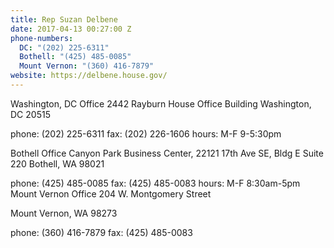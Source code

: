 ```yaml
---
title: Rep Suzan Delbene
date: 2017-04-13 00:27:00 Z
phone-numbers:
  DC: "(202) 225-6311"
  Bothell: "(425) 485-0085"
  Mount Vernon: "(360) 416-7879"
website: https://delbene.house.gov/
---
```



Washington, DC Office
2442 Rayburn House Office Building
Washington, DC 20515

phone: (202) 225-6311
fax: (202) 226-1606
hours: M-F 9-5:30pm

Bothell Office
Canyon Park Business Center, 22121 17th Ave SE, Bldg E
Suite 220
Bothell, WA 98021

phone: (425) 485-0085
fax: (425) 485-0083
hours: M-F 8:30am-5pm
Mount Vernon Office
204 W. Montgomery Street

Mount Vernon, WA 98273

phone: (360) 416-7879
fax: (425) 485-0083
 
